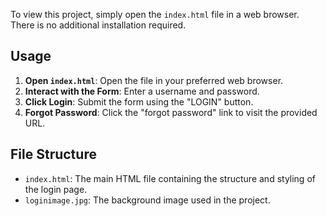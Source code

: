 To view this project, simply open the `index.html` file in a web browser. There is no additional installation required.

## Usage

1. **Open `index.html`**: Open the file in your preferred web browser.
2. **Interact with the Form**: Enter a username and password.
3. **Click Login**: Submit the form using the "LOGIN" button.
4. **Forgot Password**: Click the "forgot password" link to visit the provided URL.

## File Structure

- `index.html`: The main HTML file containing the structure and styling of the login page.
- `loginimage.jpg`: The background image used in the project.
